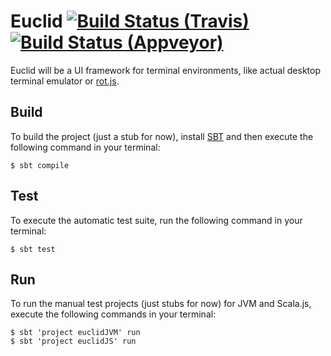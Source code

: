 Euclid [![Build Status (Travis)][badge-travis]][build-travis] [![Build Status (Appveyor)][badge-appveyor]][build-appveyor]
======

Euclid will be a UI framework for terminal environments, like actual desktop
terminal emulator or [rot.js][rot-js]. 

Build
-----

To build the project (just a stub for now), install [SBT][sbt] and then execute
the following command in your terminal:

```console
$ sbt compile
```

Test
----

To execute the automatic test suite, run the following command in your terminal:

```console
$ sbt test
```

Run
---

To run the manual test projects (just stubs for now) for JVM and Scala.js,
execute the following commands in your terminal:

```console
$ sbt 'project euclidJVM' run
$ sbt 'project euclidJS' run
```

[build-appveyor]: https://ci.appveyor.com/project/ForNeVeR/euclid/branch/master
[build-travis]: https://travis-ci.org/codingteam/euclid
[rot-js]: http://ondras.github.io/rot.js/hp/
[sbt]: http://www.scala-sbt.org/

[badge-appveyor]: https://ci.appveyor.com/api/projects/status/gr42tg6db572jts6/branch/master?svg=true
[badge-travis]: https://travis-ci.org/codingteam/euclid.svg?branch=master
